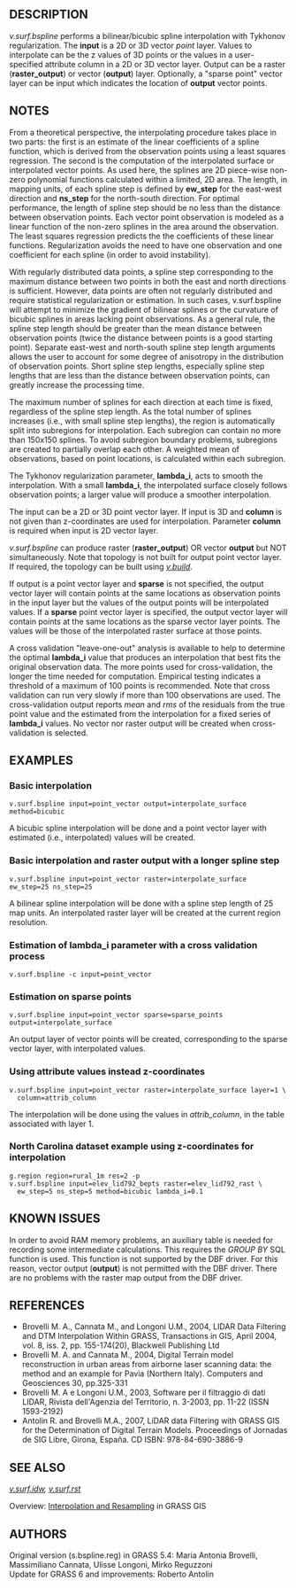 ## DESCRIPTION

*v.surf.bspline* performs a bilinear/bicubic spline interpolation with
Tykhonov regularization. The **input** is a 2D or 3D vector *point*
layer. Values to interpolate can be the z values of 3D points or the
values in a user-specified attribute column in a 2D or 3D vector layer.
Output can be a raster (**raster_output**) or vector (**output**) layer.
Optionally, a "sparse point" vector layer can be input which indicates
the location of **output** vector points.

## NOTES

From a theoretical perspective, the interpolating procedure takes place
in two parts: the first is an estimate of the linear coefficients of a
spline function, which is derived from the observation points using a
least squares regression. The second is the computation of the
interpolated surface or interpolated vector points. As used here, the
splines are 2D piece-wise non-zero polynomial functions calculated
within a limited, 2D area. The length, in mapping units, of each spline
step is defined by **ew_step** for the east-west direction and
**ns_step** for the north-south direction. For optimal performance, the
length of spline step should be no less than the distance between
observation points. Each vector point observation is modeled as a linear
function of the non-zero splines in the area around the observation. The
least squares regression predicts the the coefficients of these linear
functions. Regularization avoids the need to have one observation and
one coefficient for each spline (in order to avoid instability).

With regularly distributed data points, a spline step corresponding to
the maximum distance between two points in both the east and north
directions is sufficient. However, data points are often not regularly
distributed and require statistical regularization or estimation. In
such cases, v.surf.bspline will attempt to minimize the gradient of
bilinear splines or the curvature of bicubic splines in areas lacking
point observations. As a general rule, the spline step length should be
greater than the mean distance between observation points (twice the
distance between points is a good starting point). Separate east-west
and north-south spline step length arguments allows the user to account
for some degree of anisotropy in the distribution of observation points.
Short spline step lengths, especially spline step lengths that are less
than the distance between observation points, can greatly increase the
processing time.

The maximum number of splines for each direction at each time is fixed,
regardless of the spline step length. As the total number of splines
increases (i.e., with small spline step lengths), the region is
automatically split into subregions for interpolation. Each subregion
can contain no more than 150x150 splines. To avoid subregion boundary
problems, subregions are created to partially overlap each other. A
weighted mean of observations, based on point locations, is calculated
within each subregion.

The Tykhonov regularization parameter, **lambda_i**, acts to smooth the
interpolation. With a small **lambda_i**, the interpolated surface
closely follows observation points; a larger value will produce a
smoother interpolation.

The input can be a 2D or 3D point vector layer. If input is 3D and
**column** is not given than z-coordinates are used for interpolation.
Parameter **column** is required when input is 2D vector layer.

*v.surf.bspline* can produce raster (**raster_output**) OR vector
**output** but NOT simultaneously. Note that topology is not built for
output point vector layer. If required, the topology can be built using
*[v.build](v.build.md)*.

If output is a point vector layer and **sparse** is not specified, the
output vector layer will contain points at the same locations as
observation points in the input layer but the values of the output
points will be interpolated values. If a **sparse** point vector layer
is specified, the output vector layer will contain points at the same
locations as the sparse vector layer points. The values will be those of
the interpolated raster surface at those points.

A cross validation "leave-one-out" analysis is available to help to
determine the optimal **lambda_i** value that produces an interpolation
that best fits the original observation data. The more points used for
cross-validation, the longer the time needed for computation. Empirical
testing indicates a threshold of a maximum of 100 points is recommended.
Note that cross validation can run very slowly if more than 100
observations are used. The cross-validation output reports *mean* and
*rms* of the residuals from the true point value and the estimated from
the interpolation for a fixed series of **lambda_i** values. No vector
nor raster output will be created when cross-validation is selected.

## EXAMPLES

### Basic interpolation

```shell
v.surf.bspline input=point_vector output=interpolate_surface method=bicubic
```

A bicubic spline interpolation will be done and a point vector layer
with estimated (i.e., interpolated) values will be created.

### Basic interpolation and raster output with a longer spline step

```shell
v.surf.bspline input=point_vector raster=interpolate_surface ew_step=25 ns_step=25
```

A bilinear spline interpolation will be done with a spline step length
of 25 map units. An interpolated raster layer will be created at the
current region resolution.

### Estimation of lambda_i parameter with a cross validation process

```shell
v.surf.bspline -c input=point_vector
```

### Estimation on sparse points

```shell
v.surf.bspline input=point_vector sparse=sparse_points output=interpolate_surface
```

An output layer of vector points will be created, corresponding to the
sparse vector layer, with interpolated values.

### Using attribute values instead z-coordinates

```shell
v.surf.bspline input=point_vector raster=interpolate_surface layer=1 \
  column=attrib_column
```

The interpolation will be done using the values in *attrib_column*, in
the table associated with layer 1.

### North Carolina dataset example using z-coordinates for interpolation

```shell
g.region region=rural_1m res=2 -p
v.surf.bspline input=elev_lid792_bepts raster=elev_lid792_rast \
  ew_step=5 ns_step=5 method=bicubic lambda_i=0.1
```

## KNOWN ISSUES

In order to avoid RAM memory problems, an auxiliary table is needed for
recording some intermediate calculations. This requires the *GROUP BY*
SQL function is used. This function is not supported by the DBF driver.
For this reason, vector output (**output**) is not permitted with the
DBF driver. There are no problems with the raster map output from the
DBF driver.

## REFERENCES

- Brovelli M. A., Cannata M., and Longoni U.M., 2004, LIDAR Data
  Filtering and DTM Interpolation Within GRASS, Transactions in GIS,
  April 2004, vol. 8, iss. 2, pp. 155-174(20), Blackwell Publishing Ltd
- Brovelli M. A. and Cannata M., 2004, Digital Terrain model
  reconstruction in urban areas from airborne laser scanning data: the
  method and an example for Pavia (Northern Italy). Computers and
  Geosciences 30, pp.325-331
- Brovelli M. A e Longoni U.M., 2003, Software per il filtraggio di dati
  LIDAR, Rivista dell'Agenzia del Territorio, n. 3-2003, pp. 11-22 (ISSN
  1593-2192)
- Antolin R. and Brovelli M.A., 2007, LiDAR data Filtering with GRASS
  GIS for the Determination of Digital Terrain Models. Proceedings of
  Jornadas de SIG Libre, Girona, España. CD ISBN: 978-84-690-3886-9

## SEE ALSO

*[v.surf.idw](v.surf.idw.md), [v.surf.rst](v.surf.rst.md)*

Overview: [Interpolation and
Resampling](https://grasswiki.osgeo.org/wiki/Interpolation) in GRASS GIS

## AUTHORS

Original version (s.bspline.reg) in GRASS 5.4: Maria Antonia Brovelli,
Massimiliano Cannata, Ulisse Longoni, Mirko Reguzzoni  
Update for GRASS 6 and improvements: Roberto Antolin
